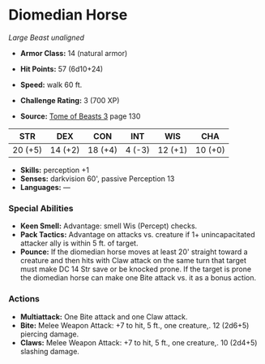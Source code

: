 # Diomedian Horse

*Large* *Beast* *unaligned*

- **Armor Class:** 14 (natural armor)
- **Hit Points:** 57 (6d10+24)
- **Speed:** walk 60 ft.

- **Challenge Rating:** 3 (700 XP)
- **Source:** [Tome of Beasts 3](https://koboldpress.com/kpstore/product/tome-of-beasts-3-for-5th-edition/) page 130

| STR | DEX | CON | INT | WIS | CHA |
| --- | --- | --- | --- | --- | --- |
| 20 (+5) | 14 (+2) | 18 (+4) | 4 (-3) | 12 (+1) | 10 (+0) |

- **Skills:** perception +1
- **Senses:** darkvision 60', passive Perception 13
- **Languages:** —

### Special Abilities

- **Keen Smell:** Advantage: smell Wis (Percept) checks.
- **Pack Tactics:** Advantage on attacks vs. creature if 1+ unincapacitated attacker ally is within 5 ft. of target.
- **Pounce:** If the diomedian horse moves at least 20' straight toward a creature and then hits with Claw attack on the same turn that target must make DC 14 Str save or be knocked prone. If the target is prone the diomedian horse can make one Bite attack vs. it as a bonus action.

### Actions

- **Multiattack:** One Bite attack and one Claw attack.
- **Bite:** Melee Weapon Attack: +7 to hit, 5 ft., one creature,. 12 (2d6+5) piercing damage.
- **Claws:** Melee Weapon Attack: +7 to hit, 5 ft., one creature,. 10 (2d4+5) slashing damage.


